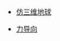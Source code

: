 

* [仿三维地球](https://github.com/xswei/d3js_doc/tree/master/demo/3d_earth)

* [力导向](https://github.com/xswei/d3js_doc/tree/master/demo/force)